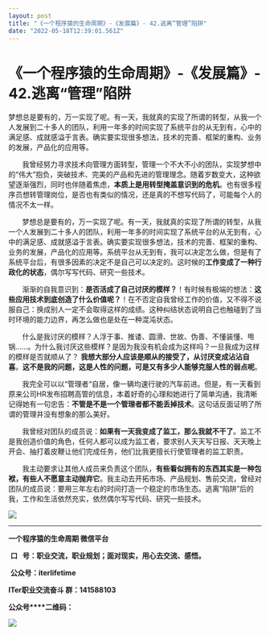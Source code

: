 ```yaml
---
layout: post
title: "《一个程序猿的生命周期》-《发展篇》- 42.逃离“管理”陷阱"
date: "2022-05-18T12:39:01.561Z"
---
```

《一个程序猿的生命周期》-《发展篇》- 42.逃离“管理”陷阱
===============================

梦想总是要有的，万一实现了呢。有一天，我就真的实现了所谓的转型，从我一个人发展到二十多人的团队，利用一年多的时间实现了系统平台的从无到有，心中的满足感、成就感溢于言表。确实要实现很多想法，技术的完善、框架的重构、业务的发展，产品化的应用等。

       我曾经努力寻求技术向管理方面转型，管理一个不大不小的团队，实现梦想中的“伟大”抱负，突破技术、完美的产品和先进的管理理念。随着岁数变大，这种欲望逐渐强烈，同时也伴随着焦虑，**本质上是用转型掩盖意识到的危机**。也有很多程序员想转管理岗位，是否也有类似的情况，还是真的不想写代码了，可能每个人的情况不太一样。

       梦想总是要有的，万一实现了呢。有一天，我就真的实现了所谓的转型，从我一个人发展到二十多人的团队，利用一年多的时间实现了系统平台的从无到有，心中的满足感、成就感溢于言表。确实要实现很多想法，技术的完善、框架的重构、业务的发展，产品化的应用等。系统平台从无到有，我可以决定怎么做，但是有了系统平台后，有很多因素的决定不是自己可以决定的。这时候的**工作变成了一种行政化的状态**，偶尔写写代码、研究一些技术。

       渐渐的自我意识到：**是否活成了自己讨厌的模样？**！有时候有极端的想法：**这些应用技术到底创造了什么价值呢？**！在不否定自我曾经工作的价值，又不得不说服自己：换成别人一定不会取得这样的成绩。这种纠结状态说明自己也触碰到了当时环境的能力边界，再怎么做也是处在一种混沌状态。

       什么是我讨厌的模样？人浮于事、推诿、圆滑、世故、伪善、不懂装懂、甩锅......。为什么我讨厌这些模样？是因为我没有机会成为这样吗？一旦我成为这样的模样是否就顺从了？ **我想大部分人应该是顺从的接受了，从讨厌变成沾沾自喜**。**这不是我的问题，这是人性的问题，可是又有多少人能够克服人性的弱点呢**。

       我完全可以以“管理者“自居，像一辆均速行驶的汽车前进。但是，有一天看到原来公司HR发布招聘高管的信息，本着好奇的心理和她进行了简单沟通，我清晰记得她有一句忠告：**不管是不是一个管理者都不能丢掉技术**。这句话反面证明了所谓的管理并没有想象的那么美好。 

       我曾经对团队的成员说：**如果有一天我变成了监工，那么我就不干了**。监工不是我创造价值的角色，任何人都可以成为监工者，要求别人天天写日报、天天晚上开会、抽打着皮鞭让他们完成任务，他们比我更擅长行使管理者的监工职责。

       我主动要求让其他人成员来负责这个团队，**有些看似拥有的东西其实是一种包袱，有些人不愿意主动抛弃它**。我主动去开拓市场、产品规划、售前交流，曾经对团队的成员说：要用三年左右的时间打造一个稳定的市场生态。逃离“陷阱”后的我，工作和生活依然充实，依然偶尔写写代码、研究一些技术。

![](https://img2022.cnblogs.com/blog/691334/202205/691334-20220518141300512-222597149.jpg)

* * *

**一个程序猿的生命周期 微信平台**

 **口   号：职业交流，职业规划；面对现实，用心去交流、感悟。**

 **公众号：iterlifetime**

****ITer职业交流奋斗 群：141588103****   

**公众号****二维码：**

![](https://img2020.cnblogs.com/blog/691334/202105/691334-20210510223435712-1931494075.jpg)